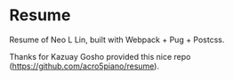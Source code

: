 # Resume

Resume of Neo L Lin, built with Webpack + Pug + Postcss.


Thanks for Kazuay Gosho provided this nice repo (https://github.com/acro5piano/resume).
